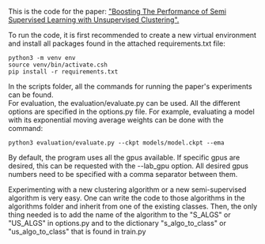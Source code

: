 This is the code for the paper: ["Boosting The Performance of Semi Supervised Learning with Unsupervised Clustering".](https://arxiv.org/pdf/2012.00504.pdf)

To run the code, it is first recommended to create a new virtual environment and install all packages found in the attached requirements.txt file:

    python3 -m venv env
    source venv/bin/activate.csh
    pip install -r requirements.txt 
    
In the scripts folder, all the commands for running the paper's experiments can be found.  
For evaluation, the evaluation/evaluate.py can be used. All the different options are specified in the options.py file. For example, evaluating a model with its exponential moving average weights can be done with the command:

    python3 evaluation/evaluate.py --ckpt models/model.ckpt --ema
    
By default, the program uses all the gpus available. If specific gpus are desired, this can be requested with the --lab_gpu option. All desired gpus numbers need to be specified with a comma separator between them. 

Experimenting with a new clustering algorithm or a new semi-supervised algorithm is very easy. One can write the code to those algorithms in the algorithms folder and inherit from one of the existing classes. Then, the only thing needed is to add the name of the algorithm to the "S_ALGS" or "US_ALGS" in options.py and to the dictionary "s_algo_to_class" or "us_algo_to_class"  that is found in train.py 
